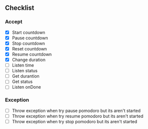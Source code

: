 ## Checklist

### Accept

- [x] Start countdown
- [x] Pause countdown
- [x] Stop countdown
- [x] Reset countdown
- [x] Resume countdown
- [x] Change duration
- [ ] Listen time
- [ ] Listen status
- [ ] Get durantion
- [ ] Get status
- [ ] Listen onDone

### Exception
- [ ] Throw exception when try pause pomodoro but its aren't started
- [ ] Throw exception when try resume pomodoro but its aren't started
- [ ] Throw exception when try stop pomodoro but its aren't started